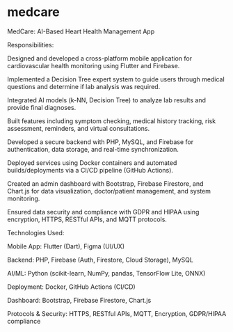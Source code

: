 # medcare
MedCare: AI-Based Heart Health Management App

Responsibilities:

Designed and developed a cross-platform mobile application for cardiovascular health monitoring using Flutter and Firebase.

Implemented a Decision Tree expert system to guide users through medical questions and determine if lab analysis was required.

Integrated AI models (k-NN, Decision Tree) to analyze lab results and provide final diagnoses.

Built features including symptom checking, medical history tracking, risk assessment, reminders, and virtual consultations.

Developed a secure backend with PHP, MySQL, and Firebase for authentication, data storage, and real-time synchronization.

Deployed services using Docker containers and automated builds/deployments via a CI/CD pipeline (GitHub Actions).

Created an admin dashboard with Bootstrap, Firebase Firestore, and Chart.js for data visualization, doctor/patient management, and system monitoring.

Ensured data security and compliance with GDPR and HIPAA using encryption, HTTPS, RESTful APIs, and MQTT protocols.

Technologies Used:

Mobile App: Flutter (Dart), Figma (UI/UX)

Backend: PHP, Firebase (Auth, Firestore, Cloud Storage), MySQL

AI/ML: Python (scikit-learn, NumPy, pandas, TensorFlow Lite, ONNX)

Deployment: Docker, GitHub Actions (CI/CD)

Dashboard: Bootstrap, Firebase Firestore, Chart.js

Protocols & Security: HTTPS, RESTful APIs, MQTT, Encryption, GDPR/HIPAA compliance
